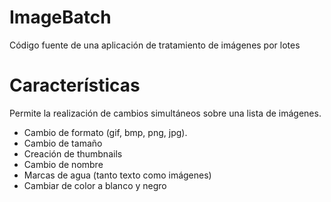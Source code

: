 # ImageBatch
Código fuente de una aplicación de tratamiento de imágenes por lotes

# Características

Permite la realización de cambios simultáneos sobre una lista de imágenes.

* Cambio de formato (gif, bmp, png, jpg).
* Cambio de tamaño
* Creación de thumbnails
* Cambio de nombre
* Marcas de agua (tanto texto como imágenes)
* Cambiar de color a blanco y negro
